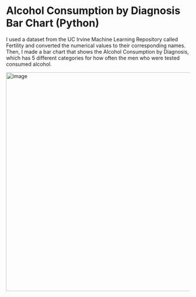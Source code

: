 # Alcohol Consumption by Diagnosis Bar Chart (Python)

I used a dataset from the UC Irvine Machine Learning Repository called Fertility and converted the numerical values to their corresponding names. Then, I made a bar chart that shows the Alcohol Consumption by Diagnosis, which has 5 different categories for how often the men who were tested consumed alcohol.

<img width="1000" height="600" alt="image" src="https://github.com/user-attachments/assets/81dd7947-93ab-4e7a-a5cc-366e4de51ef5" />

